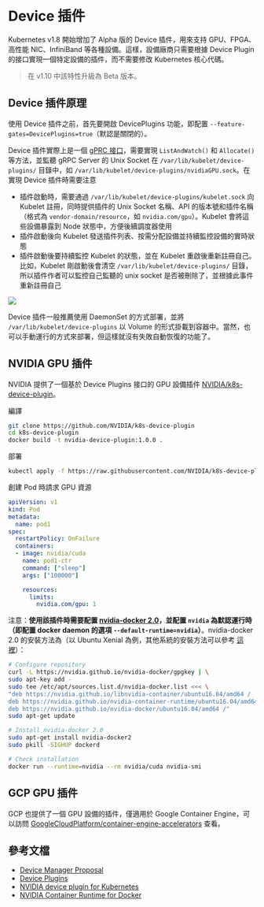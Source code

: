 # Device 插件

Kubernetes v1.8 開始增加了 Alpha 版的 Device 插件，用來支持 GPU、FPGA、高性能 NIC、InfiniBand 等各種設備。這樣，設備廠商只需要根據 Device Plugin 的接口實現一個特定設備的插件，而不需要修改 Kubernetes 核心代碼。

> 在 v1.10 中該特性升級為 Beta 版本。

## Device 插件原理

使用 Device 插件之前，首先要開啟 DevicePlugins 功能，即配置 `--feature-gates=DevicePlugins=true`（默認是關閉的）。

Device 插件實際上是一個 [gPRC 接口](https://github.com/kubernetes/community/blob/master/contributors/design-proposals/resource-management/device-plugin.md)，需要實現 `ListAndWatch()` 和 `Allocate()` 等方法，並監聽 gRPC Server 的 Unix Socket 在 `/var/lib/kubelet/device-plugins/` 目錄中，如 `/var/lib/kubelet/device-plugins/nvidiaGPU.sock`。在實現 Device 插件時需要注意

- 插件啟動時，需要通過 `/var/lib/kubelet/device-plugins/kubelet.sock` 向 Kubelet 註冊，同時提供插件的 Unix Socket 名稱、API 的版本號和插件名稱（格式為 `vendor-domain/resource`，如 `nvidia.com/gpu`）。Kubelet 會將這些設備暴露到 Node 狀態中，方便後續調度器使用
- 插件啟動後向 Kubelet 發送插件列表、按需分配設備並持續監控設備的實時狀態
- 插件啟動後要持續監控 Kubelet 的狀態，並在 Kubelet 重啟後重新註冊自己。比如，Kubelet 剛啟動後會清空 `/var/lib/kubelet/device-plugins/` 目錄，所以插件作者可以監控自己監聽的 unix socket 是否被刪除了，並根據此事件重新註冊自己

![](images/device-plugin-overview.png)

Device 插件一般推薦使用 DaemonSet 的方式部署，並將 `/var/lib/kubelet/device-plugins` 以 Volume 的形式掛載到容器中。當然，也可以手動運行的方式來部署，但這樣就沒有失敗自動恢復的功能了。

## NVIDIA GPU 插件

NVIDIA 提供了一個基於 Device Plugins 接口的 GPU 設備插件 [NVIDIA/k8s-device-plugin](https://github.com/NVIDIA/k8s-device-plugin)。

編譯

```sh
git clone https://github.com/NVIDIA/k8s-device-plugin
cd k8s-device-plugin
docker build -t nvidia-device-plugin:1.0.0 .
```

部署

```sh
kubectl apply -f https://raw.githubusercontent.com/NVIDIA/k8s-device-plugin/master/nvidia-device-plugin.yml
```

創建 Pod 時請求 GPU 資源

```yaml
apiVersion: v1
kind: Pod
metadata:
  name: pod1
spec:
  restartPolicy: OnFailure
  containers:
  - image: nvidia/cuda
    name: pod1-ctr
    command: ["sleep"]
    args: ["100000"]

    resources:
      limits:
        nvidia.com/gpu: 1
```

注意：**使用該插件時需要配置 [nvidia-docker 2.0](https://github.com/NVIDIA/nvidia-docker/)，並配置 `nvidia` 為默認運行時 （即配置 docker daemon 的選項 `--default-runtime=nvidia`）**。nvidia-docker 2.0 的安裝方法為（以 Ubuntu Xenial 為例，其他系統的安裝方法可以參考 [這裡](http://nvidia.github.io/nvidia-docker/)）：

```sh
# Configure repository
curl -L https://nvidia.github.io/nvidia-docker/gpgkey | \
sudo apt-key add -
sudo tee /etc/apt/sources.list.d/nvidia-docker.list <<< \
"deb https://nvidia.github.io/libnvidia-container/ubuntu16.04/amd64 /
deb https://nvidia.github.io/nvidia-container-runtime/ubuntu16.04/amd64 /
deb https://nvidia.github.io/nvidia-docker/ubuntu16.04/amd64 /"
sudo apt-get update

# Install nvidia-docker 2.0
sudo apt-get install nvidia-docker2
sudo pkill -SIGHUP dockerd

# Check installation
docker run --runtime=nvidia --rm nvidia/cuda nvidia-smi
```

## GCP GPU 插件

GCP 也提供了一個 GPU 設備的插件，僅適用於 Google Container Engine，可以訪問 [GoogleCloudPlatform/container-engine-accelerators](https://github.com/GoogleCloudPlatform/container-engine-accelerators) 查看。

## 參考文檔

- [Device Manager Proposal](https://github.com/kubernetes/community/blob/master/contributors/design-proposals/resource-management/device-plugin.md)
- [Device Plugins](https://kubernetes.io/docs/concepts/cluster-administration/device-plugins/)
- [NVIDIA device plugin for Kubernetes](https://github.com/NVIDIA/k8s-device-plugin)
- [NVIDIA Container Runtime for Docker](https://github.com/NVIDIA/nvidia-docker)
